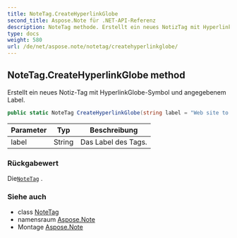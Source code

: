```yaml
---
title: NoteTag.CreateHyperlinkGlobe
second_title: Aspose.Note für .NET-API-Referenz
description: NoteTag methode. Erstellt ein neues NotizTag mit HyperlinkGlobeSymbol und angegebenem Label.
type: docs
weight: 580
url: /de/net/aspose.note/notetag/createhyperlinkglobe/
---
```

## NoteTag.CreateHyperlinkGlobe method

Erstellt ein neues Notiz-Tag mit HyperlinkGlobe-Symbol und angegebenem Label.

```csharp
public static NoteTag CreateHyperlinkGlobe(string label = "Web site to visit")
```

| Parameter | Typ | Beschreibung |
| --- | --- | --- |
| label | String | Das Label des Tags. |

### Rückgabewert

Die[`NoteTag`](../) .

### Siehe auch

* class [NoteTag](../)
* namensraum [Aspose.Note](../../notetag/)
* Montage [Aspose.Note](../../../)


